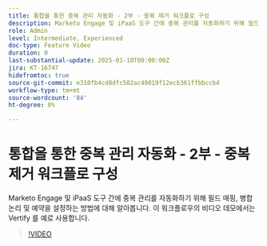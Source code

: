 ```yaml
---
title: 통합을 통한 중복 관리 자동화 - 2부 - 중복 제거 워크플로 구성
description: Marketo Engage 및 iPaaS 도구 간에 중복 관리를 자동화하기 위해 필드 매핑, 병합 논리 및 예약을 설정하는 방법에 대해 알아봅니다. 이 워크플로우의 비디오 데모에서는 Vertify 를 예로 사용합니다.
role: Admin
level: Intermediate, Experienced
doc-type: Feature Video
duration: 0
last-substantial-update: 2025-01-10T00:00:00Z
jira: KT-16747
hidefromtoc: true
source-git-commit: e310fb4cd8dfc502ac49019f12ecb361ffbbccb4
workflow-type: tm+mt
source-wordcount: '84'
ht-degree: 0%

---
```



# 통합을 통한 중복 관리 자동화 - 2부 - 중복 제거 워크플로 구성

Marketo Engage 및 iPaaS 도구 간에 중복 관리를 자동화하기 위해 필드 매핑, 병합 논리 및 예약을 설정하는 방법에 대해 알아봅니다. 이 워크플로우의 비디오 데모에서는 Vertify 를 예로 사용합니다.

>[!VIDEO](https://video.tv.adobe.com/v/3453814/?learn=on&enablevpops&captions=kor)
